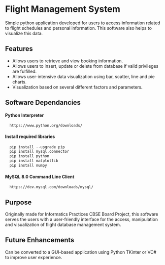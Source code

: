 
# Flight Management System

Simple python application developed for users to access information related to flight schedules and personal information. This software also helps to visualize this data.
## Features

- Allows users to retrieve and view booking information.
- Allows users to insert, update or delete from database if valid privileges are fulfilled. 
- Allows user-intensive data visualization using bar, scatter, line and pie charts.
- Visualization based on several different factors and parameters.



## Software Dependancies

#### Python Interpreter

```http
  https://www.python.org/downloads/
```

#### Install required libraries

```py
  pip install --upgrade pip
  pip install mysql.connector
  pip install python
  pip install matplotlib
  pip install numpy
```

#### MySQL 8.0 Command Line Client

```http
  https://dev.mysql.com/downloads/mysql/
```



## Purpose
Originally made for Informatics Practices CBSE Board Project, this software serves the users with a user-friendly interface for the access, manipulation and visualization of flight database management system. 

## Future Enhancements
Can be converted to a GUI-based application using Python TKinter or VC# to improve user experience.
